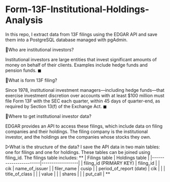 # Form-13F-Institutional-Holdings-Analysis

In this repo, I extract data from 13F filings using the EDGAR API and save them into a PostgreSQL database managed with pgAdmin.

📏Who are institutional investors?

Institutional investors are large entities that invest significant amounts of money on behalf of their clients. 
Examples include hedge funds and pension funds. ◼

📏What is form 13F filing? 

 Since 1978, institutional investment managers—including hedge funds—that exercise investment discretion over accounts with at least $100 million must file Form 13F with the SEC each quarter, within 45 days of quarter-end, as required by Section 13(f) of the Exchange Act. ◼

📏Where to get institutional investor data?

EDGAR provides an API to access these filings, which include data on filing companies and their holdings. The filing company is the institutional investor, and the holdings are the companies whose stocks they own.

▷What is the structure of the data? 
      I save the API data in two main tables: one for filings and one for holdings. These tables can be joined using filing_id.
      The filings table includes: 
      **
      | Filings table         | Holdings table    |
      |-----------------------|------------------|
      | filing_id (PRIMARY KEY) | filing_id       |
      | cik                   | name_of_issuer   |
      | filer_name            | cusip            |
      | period_of_report (date) | cik             |
      |                       | title_of_class   |
      |                       | value            |
      |                       | shares           |
      |                       | put_call         |
      **
